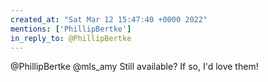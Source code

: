 ```yaml
---
created_at: "Sat Mar 12 15:47:40 +0000 2022"
mentions: ['PhillipBertke']
in_reply_to: @PhillipBertke
---
```


@PhillipBertke @mls_amy Still available? If so, I'd love them!
